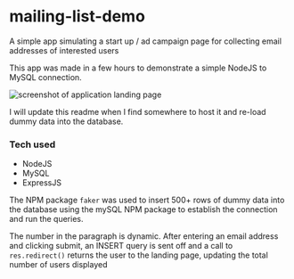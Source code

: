 # mailing-list-demo
A simple app simulating a start up / ad campaign page for collecting email addresses of interested users

This app was made in a few hours to demonstrate a simple NodeJS to MySQL connection.

![screenshot of application landing page](https://i.imgur.com/wEyNtCG.png)

I will update this readme when I find somewhere to host it and re-load dummy data into the database.

### Tech used
- NodeJS
- MySQL
- ExpressJS


The NPM package `faker` was used to insert 500+ rows of dummy data into the database using the mySQL NPM package to establish the connection and run the queries.

The number in the paragraph is dynamic. After entering an email address and clicking submit, an INSERT query is sent off and a call to <code>res.redirect()</code> returns the user to the landing page, updating the total number of users displayed
